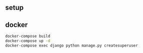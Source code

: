 ## setup

## docker 

```bash 起動
docker-compose build
docker-compose up -d
docker-compose exec django python manage.py createsuperuser
```